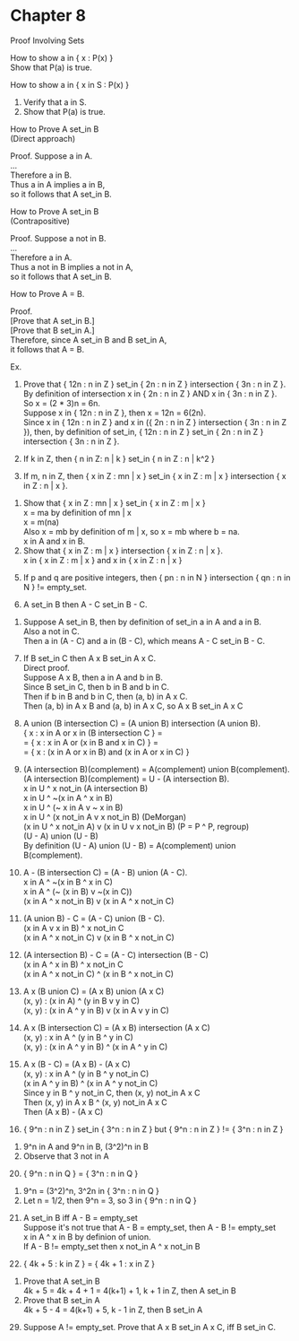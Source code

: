 # Chapter 8     


Proof Involving Sets      


How to show a in { x : P(x) }     
Show that P(a) is true.     


How to show a in { x in S : P(x) }      
1. Verify that a in S.     
2. Show that P(a) is true.     


How to Prove A set_in B      
(Direct approach)      

Proof. Suppose a in A.     
...     
Therefore a in B.      
Thus a in A implies a in B,     
so it follows that A set_in B.     



How to Prove A set_in B      
(Contrapositive)     

Proof. Suppose a not in B.     
...     
Therefore a in A.     
Thus a not in B implies a not in A,     
so it follows that A set_in B.     



How to Prove A = B.     

Proof.     
[Prove that A set_in B.]     
[Prove that B set_in A.]     
Therefore, since A set_in B and B set_in A,      
it follows that A = B.      


Ex.    

1. Prove that { 12n : n in Z } set_in { 2n : n in Z } intersection { 3n : n in Z }.     
By definition of intersection x in { 2n : n in Z } AND x in { 3n : n in Z }.    
So x = (2 * 3)n = 6n.      
Suppose x in { 12n : n in Z }, then x = 12n = 6(2n).     
Since x in { 12n : n in Z } and x in ({ 2n : n in Z } intersection { 3n : n in Z }), then, by definition of set_in, { 12n : n in Z } set_in { 2n : n in Z } intersection { 3n : n in Z }.      


3. If k in Z, then { n in Z: n | k } set_in { n in Z : n | k^2 }


4. If m, n in Z, then { x in Z : mn | x } set_in { x in Z : m | x } intersection { x in Z : n | x }.     
1) Show that { x in Z : mn | x } set_in { x in Z : m | x }       
x = ma by definition of mn | x    
x = m(na)      
Also x = mb by definition of m | x, so x = mb where b = na.     
x in A and x in B.     
2) Show that { x in Z : m | x } intersection { x in Z : n | x }.     
x in { x in Z : m | x } and x in { x in Z : n | x }      


5. If p and q are positive integers, then { pn : n in N } intersection { qn : n in N } != empty_set.     


6. A set_in B then A - C set_in B - C.      
1) Suppose A set_in B, then by definition of set_in a in A and a in B.      
Also a not in C.      
Then a in (A - C) and a in (B - C), which means A - C set_in B - C.     


7. If B set_in C then A x B set_in A x C.      
Direct proof.     
Suppose A x B, then a in A and b in B.     
Since B set_in C, then b in B and b in C.     
Then if b in B and b in C, then (a, b) in A x C.     
Then (a, b) in A x B and (a, b) in A x C, so A x B set_in A x C      


8. A union (B intersection C) = (A union B) intersection (A union B).     
{ x : x in A or x in (B intersection C } =      
= { x : x in A or (x in B and x in C) } =       
= { x : (x in A or x in B) and (x in A or x in C) }     



10. (A intersection B)(complement) = A(complement) union B(complement).      
(A intersection B)(complement) = U - (A intersection B).      
x in U ^ x not_in (A intersection B)      
x in U ^ ~(x in A ^ x in B)      
x in U ^ (~ x in A v ~ x in B)       
x in U ^ (x not_in A v x not_in B) (DeMorgan)      
(x in U ^ x not_in A) v (x in U v x not_in B) (P = P ^ P, regroup)       
(U - A) union (U - B)      
By definition (U - A) union (U - B) = A(complement) union B(complement).      


12. A - (B intersection C) = (A - B) union (A - C).       
x in A ^ ~(x in B ^ x in C)     
x in A ^ (~ (x in B) v ~(x in C))       
(x in A ^ x not_in B) v (x in A ^ x not_in C)       


14. (A union B) - C = (A - C) union (B - C).       
(x in A v x in B) ^ x not_in C      
(x in A ^ x not_in C) v (x in B ^ x not_in C)      


15. (A intersection B) - C = (A - C) intersection (B - C)       
(x in A ^ x in B) ^ x not_in C       
(x in A ^ x not_in C) ^ (x in B ^ x not_in C)     



16. A x (B union C) = (A x B) union (A x C)       
(x, y) : (x in A) ^ (y in B v y in C)       
(x, y) : (x in A ^ y in B) v (x in A v y in C)      



17. A x (B intersection C) = (A x B) intersection (A x C)        
(x, y) : x in A ^ (y in B ^ y in C)     
(x, y) : (x in A ^ y in B) ^ (x in A ^ y in C)       



18. A x (B - C) = (A x B) - (A x C)      
(x, y) : x in A ^ (y in B ^ y not_in C)      
(x in A ^ y in B) ^ (x in A ^ y not_in C)      
Since y in B ^ y not_in C, then (x, y) not_in A x C     
Then (x, y) in A x B ^ (x, y) not_in A x C     
Then (A x B) - (A x C)      



19. { 9^n : n in Z } set_in { 3^n : n in Z } but { 9^n : n in Z } != { 3^n : n in Z }         
1) 9^n in A and 9^n in B, (3^2)^n in B      
2) Observe that 3 not in A       



20. { 9^n : n in Q } = { 3^n : n in Q }         
1) 9^n = (3^2)^n, 3^2n in { 3^n : n in Q }      
2) Let n = 1/2, then 9^n = 3, so 3 in { 9^n : n in Q }        



21. A set_in B iff A - B = empty_set      
Suppose it's not true that A - B = empty_set, then A - B != empty_set      
x in A ^ x in B by definion of union.      
If A - B != empty_set then x not_in A ^ x not_in B     


26. { 4k + 5 : k in Z } = { 4k + 1 : x in Z }       
1) Prove that A set_in B       
4k + 5 = 4k + 4 + 1 = 4(k+1) + 1, k + 1 in Z, then A set_in B     
2) Prove that B set_in A     
4k + 5 - 4 = 4(k+1) + 5, k - 1 in Z, then B set_in A      



29. Suppose A != empty_set. Prove that A x B set_in A x C, iff B set_in C.        



